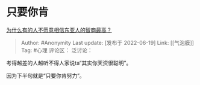 # 只要你肯
[为什么有的人不愿意相信东亚人的智商最高？](https://www.zhihu.com/question/22798280/answer/2535469042)

> Author: #Anonymity
> Last update: [发布于 2022-06-19]
> Link: [[气泡膜]]
> Tag: #心理
> 评论区：
> 泛讨论：

考得越差的人越听不得人家说ta“其实你天资很聪明”。

因为下半句就是“只要你肯努力”。

